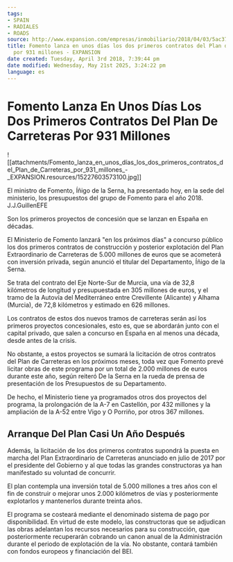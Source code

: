 ```yaml
---
tags:
- SPAIN
- RADIALES
- ROADS
source: http://www.expansion.com/empresas/inmobiliario/2018/04/03/5ac37accca4741bc098b465a.html
title: Fomento lanza en unos días los dos primeros contratos del Plan de Carreteras
  por 931 millones - EXPANSION
date created: Tuesday, April 3rd 2018, 7:39:44 pm
date modified: Wednesday, May 21st 2025, 3:24:22 pm
language: es
---
```


# Fomento Lanza En Unos Días Los Dos Primeros Contratos Del Plan De Carreteras Por 931 Millones

![[attachments/Fomento_lanza_en_unos_días_los_dos_primeros_contratos_del_Plan_de_Carreteras_por_931_millones_-_EXPANSION.resources/15227603573100.jpg]]

El ministro de Fomento, Íñigo de la Serna, ha presentado hoy, en la sede del ministerio, los presupuestos del grupo de Fomento para el año 2018. J.J.GuillenEFE

Son los primeros proyectos de concesión que se lanzan en España en décadas.

El Ministerio de Fomento lanzará "en los próximos días" a concurso público los dos primeros contratos de construcción y posterior explotación del Plan Extraordinario de Carreteras de 5.000 millones de euros que se acometerá con inversión privada, según anunció el titular del Departamento, Íñigo de la Serna.

Se trata del contrato del Eje Norte-Sur de Murcia, una vía de 32,8 kilómetros de longitud y presupuestada en 305 millones de euros, y el tramo de la Autovía del Mediterráneo entre Crevillente (Alicante) y Alhama (Murcia), de 72,8 kilómetros y estimado en 626 millones.

Los contratos de estos dos nuevos tramos de carreteras serán así los primeros proyectos concesionales, esto es, que se abordarán junto con el capital privado, que salen a concurso en España en al menos una década, desde antes de la crisis.

No obstante, a estos proyectos se sumará la licitación de otros contratos del Plan de Carreteras en los próximos meses, toda vez que Fomento prevé licitar obras de este programa por un total de 2.000 millones de euros durante este año, según reiteró De la Serna en la rueda de prensa de presentación de los Presupuestos de su Departamento.

De hecho, el Ministerio tiene ya programados otros dos proyectos del programa, la prolongación de la A-7 en Castellón, por 432 millones y la ampliación de la A-52 entre Vigo y O Porriño, por otros 367 millones.

## Arranque Del Plan Casi Un Año Después

Además, la licitación de los dos primeros contratos supondrá la puesta en marcha del Plan Extraordinario de Carreteras anunciado en julio de 2017 por el presidente del Gobierno y al que todas las grandes constructoras ya han manifestado su voluntad de concurrir.

El plan contempla una inversión total de 5.000 millones a tres años con el fin de construir o mejorar unos 2.000 kilómetros de vías y posteriormente explotarlos y mantenerlos durante treinta años.

El programa se costeará mediante el denominado sistema de pago por disponibilidad. En virtud de este modelo, las constructoras que se adjudican las obras adelantan los recursos necesarios para su construcción, que posteriormente recuperarán cobrando un canon anual de la Administración durante el periodo de explotación de la vía. No obstante, contará también con fondos europeos y financiación del BEI.

